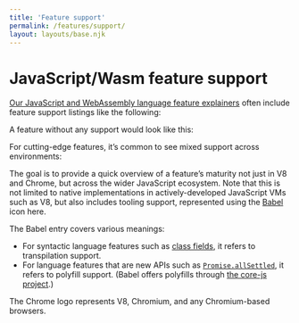 ```yaml
---
title: 'Feature support'
permalink: /features/support/
layout: layouts/base.njk
---
```

# JavaScript/Wasm feature support

[Our JavaScript and WebAssembly language feature explainers](/features) often include feature support listings like the following:

<feature-support chrome="71"
                 firefox="65"
                 safari="12"
                 nodejs="12"
                 babel="yes"></feature-support>

A feature without any support would look like this:

<feature-support chrome="no"
                 firefox="no"
                 safari="no"
                 nodejs="no"
                 babel="no"></feature-support>

For cutting-edge features, it’s common to see mixed support across environments:

<feature-support chrome="no"
                 firefox="yes"
                 safari="yes"
                 nodejs="no"
                 babel="yes"></feature-support>

The goal is to provide a quick overview of a feature’s maturity not just in V8 and Chrome, but across the wider JavaScript ecosystem. Note that this is not limited to native implementations in actively-developed JavaScript VMs such as V8, but also includes tooling support, represented using the [Babel](https://babeljs.io/) icon here.

The Babel entry covers various meanings:

- For syntactic language features such as [class fields](/features/class-fields), it refers to transpilation support.
- For language features that are new APIs such as [`Promise.allSettled`](/features/promise-combinators#promise.allsettled), it refers to polyfill support. (Babel offers polyfills through [the core-js project](https://github.com/zloirock/core-js).)

The Chrome logo represents V8, Chromium, and any Chromium-based browsers.
